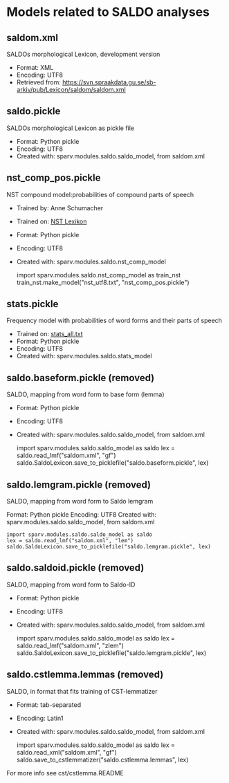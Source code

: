 # Models related to SALDO analyses

## saldom.xml

SALDOs morphological Lexicon, development version

- Format: XML
- Encoding: UTF8
- Retrieved from: https://svn.spraakdata.gu.se/sb-arkiv/pub/Lexicon/saldom/saldom.xml


## saldo.pickle

SALDOs morphological Lexicon as pickle file

- Format: Python pickle
- Encoding: UTF8
- Created with: sparv.modules.saldo.saldo_model, from saldom.xml


## nst_comp_pos.pickle

NST compound model:probabilities of compound parts of speech

- Trained by: Anne Schumacher
- Trained on: [NST Lexikon](https://svn.spraakdata.gu.se/sb-arkiv/lexikon/NST_svensk_leksikon/nst_utf8.txt)
- Format: Python pickle
- Encoding: UTF8
- Created with: sparv.modules.saldo.nst_comp_model

    import sparv.modules.saldo.nst_comp_model as train_nst
    train_nst.make_model("nst_utf8.txt", "nst_comp_pos.pickle")


## stats.pickle

Frequency model with probabilities of word forms and their parts of speech

- Trained on: [stats_all.txt](https://svn.spraakdata.gu.se/sb-arkiv/pub/frekvens/stats_all.txt)
- Format: Python pickle
- Encoding: UTF8
- Created with: sparv.modules.saldo.stats_model


## saldo.baseform.pickle (removed)

SALDO, mapping from word form to base form (lemma)

- Format: Python pickle
- Encoding: UTF8
- Created with: sparv.modules.saldo.saldo_model, from saldom.xml

    import sparv.modules.saldo.saldo_model as saldo
    lex = saldo.read_lmf("saldom.xml", "gf")
    saldo.SaldoLexicon.save_to_picklefile("saldo.baseform.pickle", lex)


## saldo.lemgram.pickle (removed)

SALDO, mapping from word form to Saldo lemgram

Format: Python pickle
Encoding: UTF8
Created with: sparv.modules.saldo.saldo_model, from saldom.xml

    import sparv.modules.saldo.saldo_model as saldo
    lex = saldo.read_lmf("saldom.xml", "lem")
    saldo.SaldoLexicon.save_to_picklefile("saldo.lemgram.pickle", lex)


##  saldo.saldoid.pickle (removed)

SALDO, mapping from word form to Saldo-ID

- Format: Python pickle
- Encoding: UTF8
- Created with: sparv.modules.saldo.saldo_model, from saldom.xml

    import sparv.modules.saldo.saldo_model as saldo
    lex = saldo.read_lmf("saldom.xml", "zlem")
    saldo.SaldoLexicon.save_to_picklefile("saldo.lemgram.pickle", lex)


## saldo.cstlemma.lemmas (removed)

SALDO, in format that fits training of CST-lemmatizer

- Format: tab-separated
- Encoding: Latin1
- Created with: sparv.modules.saldo.saldo_model, from saldom.xml

    import sparv.modules.saldo.saldo_model as saldo
    lex = saldo.read_xml("saldom.xml", "gf")
    saldo.save_to_cstlemmatizer("saldo.cstlemma.lemmas", lex)

For more info see cst/cstlemma.README
